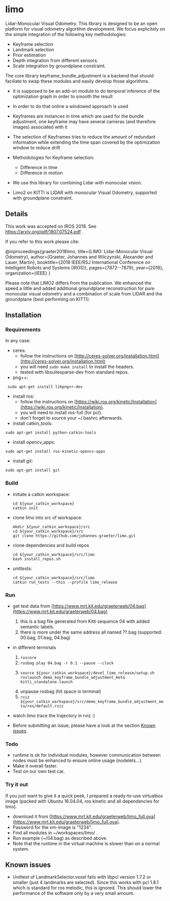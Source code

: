 # limo

Lidar-Monocular Visual Odometry.
This library is designed to be an open platform for visual odometry algortihm development.
We focus explicitely on the simple integration of the following key methodologies:

* Keyframe selection
* Landmark selection
* Prior estimation
* Depth integration from different sensors.
* Scale integration by groundplane constraint.

The core library keyframe_bundle_adjustment is a backend that should faciliate to swap these modules and easily develop those algorithms.

* It is supposed to be an add-on module to do temporal inference of the optimization graph in order to smooth the result
* In order to do that online a windowed approach is used
* Keyframes are instances in time which are used for the bundle adjustment, one keyframe may have several cameras (and therefore images) associated with it
* The selection of Keyframes tries to reduce the amount of redundant information while extending the time span covered by the optimization window to reduce drift
* Methodologies for Keyframe selection:
  * Difference in time
  * Difference in motion

* We use this library for combining Lidar with monocular vision.
* Limo2 on KITTI is LIDAR with monocular Visual Odometry, supported with groundplane constraint.

## Details
This work was accepted on IROS 2018.
See https://arxiv.org/pdf/1807.07524.pdf .

If you refer to this work please cite:

@inproceedings{graeter2018limo,
  title={LIMO: Lidar-Monocular Visual Odometry},
  author={Graeter, Johannes and Wilczynski, Alexander and Lauer, Martin},
  booktitle={2018 IEEE/RSJ International Conference on Intelligent Robots and Systems (IROS)},
  pages={7872--7879},
  year={2018},
  organization={IEEE}
}

Please note that LIMO2 differs from the publication. 
We enhanced the speed a little and added additional groundplane reconstruction for pure monocular visual odometry and a combination of scale from LIDAR and the groundplane (best performing on KITTI).

## Installation

### Requirements

In any case:

* ceres: 
  - follow the instructions on [http://ceres-solver.org/installation.html](http://ceres-solver.org/installation.html)
  - you will need ```sudo make install``` to install the headers.
  - tested with libsuitesparse-dev from standard repos.
* png++: 
```shell
 sudo apt-get install libpng++-dev
 ```
* install ros: 
  - follow the instructions on [https://wiki.ros.org/kinetic/Installation](https://wiki.ros.org/kinetic/Installation).
  - you will need to install ros-full (for pcl).
  - don't forget to source your ~/.bashrc afterwards.
* install catkin_tools: 
```shell 
sudo apt-get install python-catkin-tools
 ```
* install opencv_apps: 
```shell
sudo apt-get install ros-kinetic-opencv-apps
```
* install git: 
```shell
sudo apt-get install git
```

### Build

* initiate a catkin workspace:
    ```shell 
    cd ${your_catkin_workspace}
    catkin init
    ```

* clone limo into src of workspace:
    ```shell 
    mkdir ${your_catkin_workspace}/src
    cd ${your_catkin_workspace}/src
    git clone https://github.com/johannes-graeter/limo.git
    ```

* clone dependencies and build repos
    ```shell 
    cd ${your_catkin_workspace}/src/limo
    bash install_repos.sh
    ```

* unittests:
    ```shell 
    cd ${your_catkin_workspace}/src/limo
    catkin run_tests --this --profile limo_release
    ```
    
### Run
* get test data from [https://www.mrt.kit.edu/graeterweb/04.bag](https://www.mrt.kit.edu/graeterweb/04.bag)
    1. this is a bag file generated from Kitti sequence 04 with added semantic labels.
    2. there is more under the same address all named ??.bag (supported: 00.bag, 01.bag, 04.bag)

* in different terminals
    1. `roscore`
    2. `rosbag play 04.bag -r 0.1 --pause --clock`
    3. ```shell
       source ${your_catkin_workspace}/devel_limo_release/setup.sh
       roslaunch demo_keyframe_bundle_adjustment_meta kitti_standalone.launch
       ```
    4. unpause rosbag (hit space in terminal)
    5. `rviz ${your_catkin_workspace}/src/demo_keyframe_bundle_adjustment_meta/res/default.rviz`

* watch limo trace the trajectory in rviz :)
* Before submitting an issue, please have a look at the section [Known issues](#known-issues).

### Todo

* runtime is ok for individual modules, however communication between nodes must be enhanced to ensure online usage (nodelets...). 
* Make it overall faster.
* Test on our own test car.

### Try it out

If you just want to give it a quick peek, I prepared a ready-to-use virtualbox image (packed with Ubuntu 16.04.04, ros kinetic and all dependencies for limo).

* download it from [https://www.mrt.kit.edu/graeterweb/limo_full.ova](https://www.mrt.kit.edu/graeterweb/limo_full.ova).
* Password for the vm-image is "1234".
* Find all modules in ~/workspaces/limo/ .
* Run example (~/04.bag) as described above.
* Note that the runtime in the virtual machine is slower than on a normal system.

## Known issues
* Unittest of LandmarkSelector.voxel fails with libpcl version 1.7.2 or smaller (just 4 landmarks are selected). 
Since this works with pcl 1.8.1 which is standard for ros melodic, this is ignored. This should lower the performance of the software only by a very small amount.
